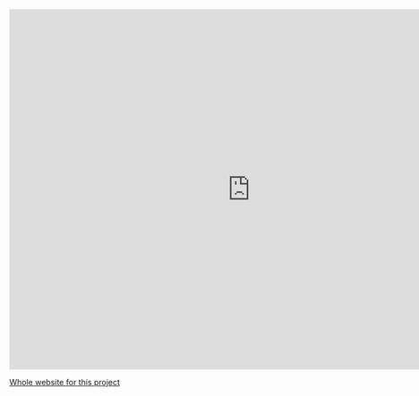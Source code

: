 
<iframe src="https://data.oecd.org/chart/7b4S" width="860" height="645" style="border: 0" mozallowfullscreen="true" webkitallowfullscreen="true" allowfullscreen="true"><a href="https://data.oecd.org/chart/7b4S" target="_blank">OECD Chart: General government debt, Total, % of GDP, Annual, 2018</a></iframe>



<div class="flourish-embed flourish-chart" data-src="visualisation/14951005"><script src="https://public.flourish.studio/resources/embed.js"></script></div>

<div class="flourish-embed flourish-scatter" data-src="visualisation/14954237"><script src="https://public.flourish.studio/resources/embed.js"></script></div>

[Whole website for this project](https://qijiazhoux.github.io/qijia_zhou_portfolio/data_viz_2.html)
